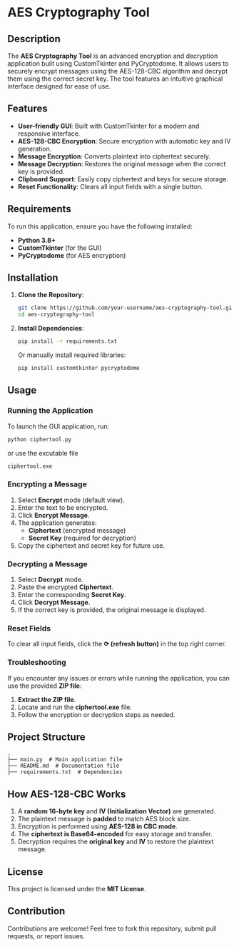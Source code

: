 # AES Cryptography Tool

## Description
The **AES Cryptography Tool** is an advanced encryption and decryption application built using CustomTkinter and PyCryptodome. It allows users to securely encrypt messages using the AES-128-CBC algorithm and decrypt them using the correct secret key. The tool features an intuitive graphical interface designed for ease of use.

## Features
- **User-friendly GUI**: Built with CustomTkinter for a modern and responsive interface.
- **AES-128-CBC Encryption**: Secure encryption with automatic key and IV generation.
- **Message Encryption**: Converts plaintext into ciphertext securely.
- **Message Decryption**: Restores the original message when the correct key is provided.
- **Clipboard Support**: Easily copy ciphertext and keys for secure storage.
- **Reset Functionality**: Clears all input fields with a single button.

## Requirements
To run this application, ensure you have the following installed:
- **Python 3.8+**
- **CustomTkinter** (for the GUI)
- **PyCryptodome** (for AES encryption)

## Installation

1. **Clone the Repository**:
    ```bash
    git clone https://github.com/your-username/aes-cryptography-tool.git
    cd aes-cryptography-tool
    ```

2. **Install Dependencies**:
    ```bash
    pip install -r requirements.txt
    ```
    Or manually install required libraries:
    ```bash
    pip install customtkinter pycryptodome
    ```

## Usage

### Running the Application
To launch the GUI application, run:
```bash
python ciphertool.py
```
or use the excutable file
```bash
ciphertool.exe
```

### Encrypting a Message
1. Select **Encrypt** mode (default view).
2. Enter the text to be encrypted.
3. Click **Encrypt Message**.
4. The application generates:
   - **Ciphertext** (encrypted message)
   - **Secret Key** (required for decryption)
5. Copy the ciphertext and secret key for future use.

### Decrypting a Message
1. Select **Decrypt** mode.
2. Paste the encrypted **Ciphertext**.
3. Enter the corresponding **Secret Key**.
4. Click **Decrypt Message**.
5. If the correct key is provided, the original message is displayed.

### Reset Fields
To clear all input fields, click the **⟳ (refresh button)** in the top right corner.

### Troubleshooting

If you encounter any issues or errors while running the application, you can use the provided **ZIP file**:

1. **Extract the ZIP file**.
2. Locate and run the **ciphertool.exe** file.
3. Follow the encryption or decryption steps as needed.
## Project Structure
```
.
├── main.py  # Main application file
├── README.md  # Documentation file
├── requirements.txt  # Dependencies
```

## How AES-128-CBC Works
1. A **random 16-byte key** and **IV (Initialization Vector)** are generated.
2. The plaintext message is **padded** to match AES block size.
3. Encryption is performed using **AES-128 in CBC mode**.
4. The **ciphertext is Base64-encoded** for easy storage and transfer.
5. Decryption requires the **original key** and **IV** to restore the plaintext message.

## License
This project is licensed under the **MIT License**.

## Contribution
Contributions are welcome! Feel free to fork this repository, submit pull requests, or report issues.
